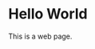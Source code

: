 <html lang="en">
	<head>
		<meta charset="utf-8">
	</head>
	<body>
		<h1>Hello World</h1>
		<p>This is a web page.</p>
	</body>
</html>
